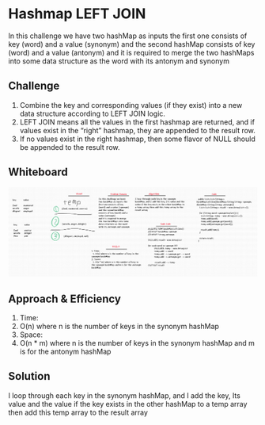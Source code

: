 # Hashmap LEFT JOIN
In this challenge we have two hashMap as inputs the first one consists of key (word) and a value (synonym) and the second hashMap consists of key (word) and a value (antonym)
and it is required to merge the two hashMaps into some data structure as the word with its antonym and synonym

## Challenge
1. Combine the key and corresponding values (if they exist) into a new data structure according to LEFT JOIN logic.
2. LEFT JOIN means all the values in the first hashmap are returned, and if values exist in the “right” hashmap, they are appended to the result row.
3. If no values exist in the right hashmap, then some flavor of NULL should be appended to the result row.

## Whiteboard
![hashmap-left-join.png](assets/hashmap-left-join.png)

## Approach & Efficiency
1. Time:
  1. O(n) where n is the number of keys in the synonym hashMap
2. Space:
  1. O(n * m) where n is the number of keys in the synonym hashMap and m is for the antonym hashMap

## Solution
I loop through each key in the synonym hashMap, and I add the key, Its value and the value if the key exists in the other hashMap to a temp array then add this temp array to the result array

